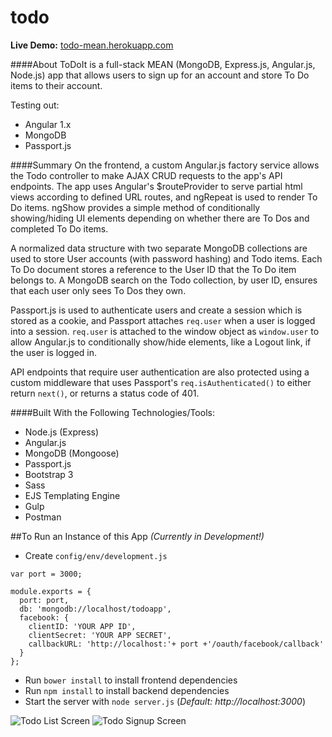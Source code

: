 # todo
**Live Demo:** [todo-mean.herokuapp.com](http://todo-mean.herokuapp.com/)

####About
ToDoIt is a full-stack MEAN (MongoDB, Express.js, Angular.js, Node.js) app that allows users to sign up for an account and store To Do items to their account.

Testing out:
- Angular 1.x
- MongoDB
- Passport.js

####Summary
On the frontend, a custom Angular.js factory service allows the Todo controller to make AJAX CRUD requests to the app's API endpoints. The app uses Angular's $routeProvider to serve partial html views according to defined URL routes, and ngRepeat is used to render To Do items. ngShow provides a simple method of conditionally showing/hiding UI elements depending on whether there are To Dos and completed To Do items.

A normalized data structure with two separate MongoDB collections are used to store User accounts (with password hashing) and Todo items. Each To Do document stores a reference to the User ID that the To Do item belongs to. A MongoDB search on the Todo collection, by user ID, ensures that each user only sees To Dos they own.

Passport.js is used to authenticate users and create a session which is stored as a cookie, and Passport attaches `req.user` when a user is logged into a session. `req.user` is attached to the window object as `window.user` to allow Angular.js to conditionally show/hide elements, like a Logout link, if the user is logged in. 

API endpoints that require user authentication are also protected using a custom middleware that uses Passport's `req.isAuthenticated()` to either return `next()`, or returns a status code of 401.

####Built With the Following Technologies/Tools:
- Node.js (Express)
- Angular.js
- MongoDB (Mongoose)
- Passport.js
- Bootstrap 3
- Sass
- EJS Templating Engine
- Gulp
- Postman

##To Run an Instance of this App
*(Currently in Development!)*

- Create `config/env/development.js`

```
var port = 3000;

module.exports = {
  port: port,
  db: 'mongodb://localhost/todoapp',
  facebook: {
    clientID: 'YOUR APP ID',
    clientSecret: 'YOUR APP SECRET',
    callbackURL: 'http://localhost:'+ port +'/oauth/facebook/callback'
  }
};
```

- Run `bower install` to install frontend dependencies
- Run `npm install` to install backend dependencies
- Start the server with `node server.js` (*Default: http://localhost:3000*)

![Todo List Screen](http://res.cloudinary.com/leungd/image/upload/v1486945775/github/todo-1.png)
![Todo Signup Screen](http://res.cloudinary.com/leungd/image/upload/v1486945775/github/todo-2.png)
